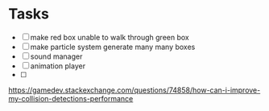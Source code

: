 # Tasks

- [ ] make red box unable to walk through green box
- [ ] make particle system generate many many boxes
- [ ] sound manager
- [ ] animation player
- [ ] 


https://gamedev.stackexchange.com/questions/74858/how-can-i-improve-my-collision-detections-performance